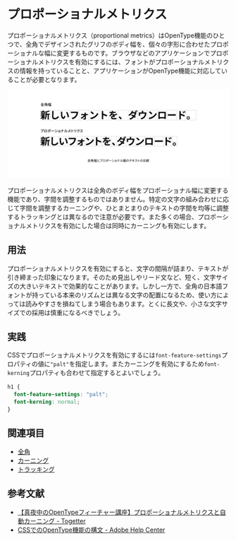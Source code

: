 # プロポーショナルメトリクス

プロポーショナルメトリクス（proportional metrics）はOpenType機能のひとつで、全角でデザインされたグリフのボディ幅を、個々の字形に合わせたプロポーショナルな幅に変更するものです。ブラウザなどのアプリケーションでプロポーショナルメトリクスを有効にするには、フォントがプロポーショナルメトリクスの情報を持っていることと、アプリケーションがOpenType機能に対応していることが必要となります。

![全角幅とプロポーショナル幅のテキストの比較](../images/proportional-metrics.png)


プロポーショナルメトリクスは全角のボディ幅をプロポーショナル幅に変更する機能であり、字間を調整するものではありません。特定の文字の組み合わせに応じて字間を調整するカーニングや、ひとまとまりのテキストの字間を均等に調整するトラッキングとは異なるので注意が必要です。また多くの場合、プロポーショナルメトリクスを有効にした場合は同時にカーニングも有効にします。

## 用法

プロポーショナルメトリクスを有効にすると、文字の間隔が詰まり、テキストが引き締まった印象になります。そのため見出しやリード文など、短く、文字サイズの大きいテキストで効果的なことがあります。しかし一方で、全角の日本語フォントが持っている本来のリズムとは異なる文字の配置になるため、使い方によっては読みやすさを損ねてしまう場合もあります。とくに長文や、小さな文字サイズでの採用は慎重になるべきでしょう。

## 実践

CSSでプロポーショナルメトリクスを有効にするには`font-feature-settings`プロパティの値に`"palt"`を指定します。またカーニングを有効にするため`font-kerning`プロパティも合わせて指定するとよいでしょう。

```css
h1 {
  font-feature-settings: "palt";
  font-kerning: normal;
}
```

## 関連項目

- [全角](./fullwidth.md)
- [カーニング](./kerning.md)
- [トラッキング](./tracking.md)

## 参考文献

- [【真夜中のOpenTypeフィーチャー講座】プロポーショナルメトリクスと自動カーニング - Togetter](https://togetter.com/li/1083953)
- [CSSでのOpenType機能の構文 - Adobe Help Center](https://helpx.adobe.com/jp/fonts/using/open-type-syntax.html#palt)
